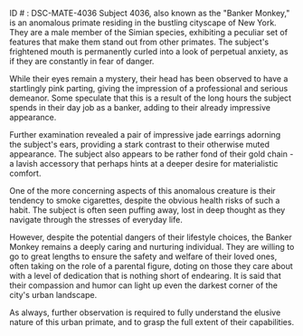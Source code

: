 ID # : DSC-MATE-4036
Subject 4036, also known as the "Banker Monkey," is an anomalous primate residing in the bustling cityscape of New York. They are a male member of the Simian species, exhibiting a peculiar set of features that make them stand out from other primates. The subject's frightened mouth is permanently curled into a look of perpetual anxiety, as if they are constantly in fear of danger. 

While their eyes remain a mystery, their head has been observed to have a startlingly pink parting, giving the impression of a professional and serious demeanor. Some speculate that this is a result of the long hours the subject spends in their day job as a banker, adding to their already impressive appearance. 

Further examination revealed a pair of impressive jade earrings adorning the subject's ears, providing a stark contrast to their otherwise muted appearance. The subject also appears to be rather fond of their gold chain - a lavish accessory that perhaps hints at a deeper desire for materialistic comfort.

One of the more concerning aspects of this anomalous creature is their tendency to smoke cigarettes, despite the obvious health risks of such a habit. The subject is often seen puffing away, lost in deep thought as they navigate through the stresses of everyday life. 

However, despite the potential dangers of their lifestyle choices, the Banker Monkey remains a deeply caring and nurturing individual. They are willing to go to great lengths to ensure the safety and welfare of their loved ones, often taking on the role of a parental figure, doting on those they care about with a level of dedication that is nothing short of endearing. It is said that their compassion and humor can light up even the darkest corner of the city's urban landscape. 

As always, further observation is required to fully understand the elusive nature of this urban primate, and to grasp the full extent of their capabilities.